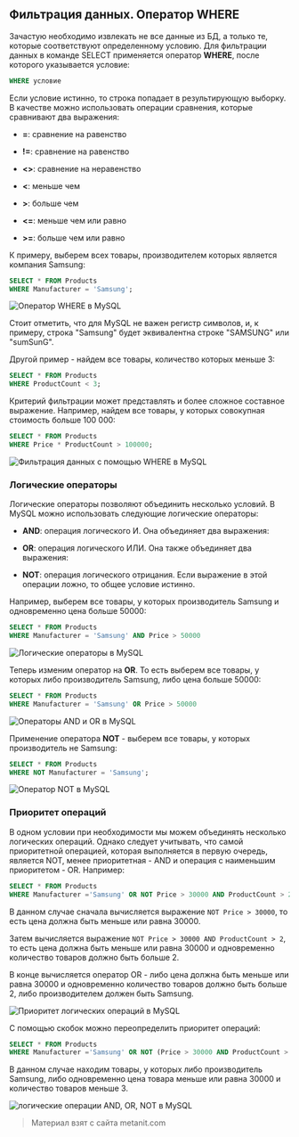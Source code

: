 ## Фильтрация данных. Оператор WHERE

Зачастую необходимо извлекать не все данные из БД, а только те, которые соответствуют определенному условию. Для фильтрации данных в команде SELECT применяется оператор **WHERE**, после которого указывается условие:

```sql
WHERE условие
```

Если условие истинно, то строка попадает в результирующую выборку. В качестве можно использовать операции сравнения, которые сравнивают два выражения:

- **=**: сравнение на равенство

- **!=**: сравнение на равенство

- **<>**: сравнение на неравенство

- **<**: меньше чем

- **>**: больше чем

- **<=**: меньше чем или равно

- **>=**: больше чем или равно

К примеру, выберем всех товары, производителем которых является компания Samsung:

```sql
SELECT * FROM Products
WHERE Manufacturer = 'Samsung';
```

![Оператор WHERE в MySQL](https://metanit.com/sql/mysql/pics/3.5.png)

Стоит отметить, что для MySQL не важен регистр символов, и, к примеру, строка "Samsung" будет эквивалентна строке "SAMSUNG" или "sumSunG".

Другой пример - найдем все товары, количество которых меньше 3:

```sql
SELECT * FROM Products
WHERE ProductCount < 3;
```

Критерий фильтрации может представлять и более сложное составное выражение. Например, найдем все товары, у которых совокупная стоимость больше 100 000:

```sql
SELECT * FROM Products
WHERE Price * ProductCount > 100000;
```

![Фильтрация данных с помощью WHERE в MySQL](https://metanit.com/sql/mysql/pics/3.6.png)

### Логические операторы

Логические операторы позволяют объединить несколько условий. В MySQL можно использовать следующие логические операторы:

- **AND**: операция логического И. Она объединяет два выражения:

- **OR**: операция логического ИЛИ. Она также объединяет два выражения:

- **NOT**: операция логического отрицания. Если выражение в этой операции ложно, то общее условие истинно.

Например, выберем все товары, у которых производитель Samsung и одновременно цена больше 50000:

```sql
SELECT * FROM Products
WHERE Manufacturer = 'Samsung' AND Price > 50000
```

![Логические операторы в MySQL](https://metanit.com/sql/mysql/pics/3.7.png)

Теперь изменим оператор на **OR**. То есть выберем все товары, у которых либо производитель Samsung, либо цена больше 50000:

```sql
SELECT * FROM Products
WHERE Manufacturer = 'Samsung' OR Price > 50000
```

![Операторы AND и OR в MySQL](https://metanit.com/sql/mysql/pics/3.8.png)

Применение оператора **NOT** - выберем все товары, у которых производитель не Samsung:

```sql
SELECT * FROM Products
WHERE NOT Manufacturer = 'Samsung';
```

![Оператор NOT в MySQL](https://metanit.com/sql/mysql/pics/3.9.png)

### Приоритет операций

В одном условии при необходимости мы можем объединять несколько логических операций. Однако следует учитывать, что самой приоритетной операцией, которая выполняется в первую очередь, является NOT, менее приоритетная - AND и операция с наименьшим приоритетом - OR. Например:

```sql
SELECT * FROM Products
WHERE Manufacturer ='Samsung' OR NOT Price > 30000 AND ProductCount > 2;
```

В данном случае сначала вычисляется выражение `NOT Price > 30000`, то есть цена должна быть меньше или равна 30000.

Затем вычисляется выражение `NOT Price > 30000 AND ProductCount > 2`, то есть цена должна быть меньше или равна 30000 и одновременно количество товаров должно быть больше 2.

В конце вычисляется оператор OR - либо цена должна быть меньше или равна 30000 и одновременно количество товаров должно быть больше 2, либо производителем должен быть Samsung.

![Приоритет логических операций в MySQL](https://metanit.com/sql/mysql/pics/3.10.png)

С помощью скобок можно переопределить приоритет операций:

```sql
SELECT * FROM Products
WHERE Manufacturer ='Samsung' OR NOT (Price > 30000 AND ProductCount > 2);
```

В данном случае находим товары, у которых либо производитель Samsung, либо одновременно цена товара меньше или равна 30000 и количество товаров меньше 3.

![логические операции AND, OR, NOT в MySQL](https://metanit.com/sql/mysql/pics/3.11.png)


> Материал взят с сайта metanit.com